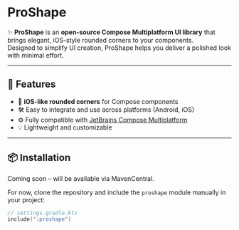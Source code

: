 # ProShape

✨ **ProShape** is an **open-source Compose Multiplatform UI library** that brings elegant, iOS-style rounded corners to your components.  
Designed to simplify UI creation, ProShape helps you deliver a polished look with minimal effort.

---

## 🚀 Features

- 🎯 **iOS-like rounded corners** for Compose components
- 🛠️ Easy to integrate and use across platforms (Android, iOS)
- ⚙️ Fully compatible with [JetBrains Compose Multiplatform](https://github.com/JetBrains/compose-multiplatform)
- 💡 Lightweight and customizable

---

## 📦 Installation

Coming soon – will be available via MavenCentral.

For now, clone the repository and include the `proshape` module manually in your project:

```kotlin
// settings.gradle.kts
include(":proshape")